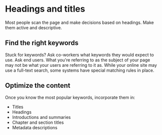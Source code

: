 # Headings and titles

Most people scan the page and make decisions based on headings. Make them active and descriptive.

## Find the right keywords

Stuck for keywords? Ask co-workers what keywords they would expect to use. Ask end users. What you're referring to as the subject of your page may not be what your users are referring to it as. While your online site may use a full-text search, some systems have special matching rules in place. 

## Optimize the content

Once you know the most popular keywords, incorporate them in:

* Titles
* Headings
* Introductions and summaries
* Chapter and section titles
* Metadata descriptions

